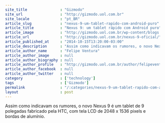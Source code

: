 ```yaml
---
site_title               : "Gizmodo"
site_url                 : "http://gizmodo.uol.com.br"
site_locale              : "pt_BR"
article_slug             : "nexus-9-um-tablet-rapido-com-android-puro"
article_title            : "Nexus 9: um tablet rápido com Android puro"
article_image            : "http://gizmodo.uol.com.br/wp-content/blogs.dir/8/files/2014/10/nexus-9-oficial-2.jpg"
article_url              : "http://gizmodo.uol.com.br/nexus-9-oficial/"
article_published_at     : "2014-10-15T13:20:00-03:00"
article_description      : "Assim como indicavam os rumores, o novo Nexus 9 é um tablet de 9 polegadas fabricado pela HTC, com tela LCD de 2048 x 1536 pixels e bordas de alumínio."
article_author_name      : "Felipe Ventura"
article_author_image     : null
article_author_biography : null
article_author_profile   : "http://gizmodo.uol.com.br/author/felipeventura/"
article_author_facebook  : null
article_author_twitter   : null
category                 : ['technology']
tags                     : ['Gizmodo']
permalink                : "/:categories/nexus-9-um-tablet-rapido-com-android-puro/"
layout                   : post
---
```


Assim como indicavam os rumores, o novo Nexus 9 é um tablet de 9 polegadas fabricado pela HTC, com tela LCD de 2048 x 1536 pixels e bordas de alumínio.

